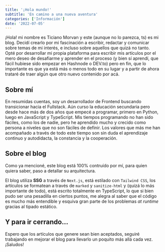```yaml
---
title: '¡Hola mundo!'
subtitle: 'En camino a una nueva aventura'
categories: ['Información']
date: '2022-07-05'
---
```


¡Hola! mi nombre es Ticiano Morvan y este (aunque no lo parezca, ts) es mi blog. Decidí crearlo por mi fascinación a escribir, redactar y comunicar sobre temas de mi interés, e incluso sobre aquellos que quizá no tanto. Opté por desarrollar mi propia plataforma para escribir mis artículos por el mero deseo de desafiarme y aprender en el proceso (y bien sí aprendí, que fácil hubiese sido empezar en Hashnode o DEV.to) pero en fin, que lo importante es que ya está más o menos todo en su lugar y a partir de ahora trataré de traer algún que otro nuevo contenido por acá.  

## Sobre mí

En resumidas cuentas, soy un desarrollador de Frontend buscando transicionar hacia el Fullstack. Aún curso la educación secundaria pero desde hace más de dos años que empecé a programar, primero en Python, luego en JavaScript y TypeScript. Mis tiempos programando no han sido fáciles, como los de nadie, pero he aprendido mucho y crecido como persona a niveles que no son fáciles de definir. Los valores que más me han acompañado a través de todo este tiempo son sin duda el aprendizaje continuo y autodidacta, la constancia y la cooperación.

## Sobre el blog

Como ya mencioné, este blog está 100% contruído por mí, para quien quiera saber, paso a detallar su arquitectura.

El blog utiliza **SSG** a través de `Next.js`, está estilado con `Tailwind CSS`, los artículos se formatean a través de `marked` y `sanitize-html` y (quizá lo más importante de todo), está escrito totalmente en TypeScript, lo que si bien pudo ser una pesadilla en ciertos puntos, me alegra al saber que el código es mucho más entendible y esquiva gran parte de los problemas *at runtime* gracias al tipado estático.  

## Y para ir cerrando...

Espero que los artículos que genere sean bien aceptados, seguiré trabajando en mejorar el blog para llevarlo un poquito más allá cada vez. ¡Saludos!